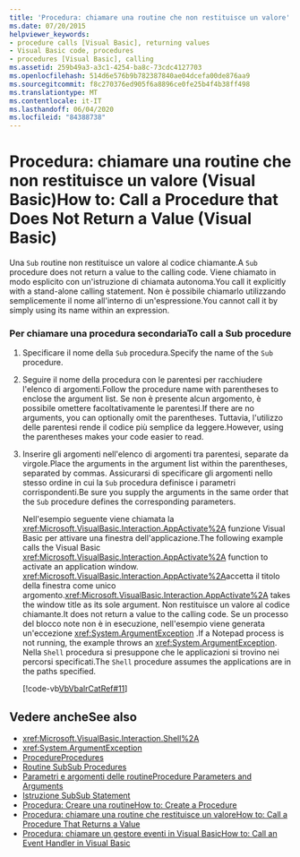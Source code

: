 ```yaml
---
title: 'Procedura: chiamare una routine che non restituisce un valore'
ms.date: 07/20/2015
helpviewer_keywords:
- procedure calls [Visual Basic], returning values
- Visual Basic code, procedures
- procedures [Visual Basic], calling
ms.assetid: 259b49a3-a3c1-4254-ba8c-73cdc4127703
ms.openlocfilehash: 514d6e576b9b782387840ae04dcefa00de876aa9
ms.sourcegitcommit: f8c270376ed905f6a8896ce0fe25b4f4b38ff498
ms.translationtype: MT
ms.contentlocale: it-IT
ms.lasthandoff: 06/04/2020
ms.locfileid: "84388738"
---
```

# <a name="how-to-call-a-procedure-that-does-not-return-a-value-visual-basic"></a><span data-ttu-id="60718-102">Procedura: chiamare una routine che non restituisce un valore (Visual Basic)</span><span class="sxs-lookup"><span data-stu-id="60718-102">How to: Call a Procedure that Does Not Return a Value (Visual Basic)</span></span>
<span data-ttu-id="60718-103">Una `Sub` routine non restituisce un valore al codice chiamante.</span><span class="sxs-lookup"><span data-stu-id="60718-103">A `Sub` procedure does not return a value to the calling code.</span></span> <span data-ttu-id="60718-104">Viene chiamato in modo esplicito con un'istruzione di chiamata autonoma.</span><span class="sxs-lookup"><span data-stu-id="60718-104">You call it explicitly with a stand-alone calling statement.</span></span> <span data-ttu-id="60718-105">Non è possibile chiamarlo utilizzando semplicemente il nome all'interno di un'espressione.</span><span class="sxs-lookup"><span data-stu-id="60718-105">You cannot call it by simply using its name within an expression.</span></span>  
  
### <a name="to-call-a-sub-procedure"></a><span data-ttu-id="60718-106">Per chiamare una procedura secondaria</span><span class="sxs-lookup"><span data-stu-id="60718-106">To call a Sub procedure</span></span>  
  
1. <span data-ttu-id="60718-107">Specificare il nome della `Sub` procedura.</span><span class="sxs-lookup"><span data-stu-id="60718-107">Specify the name of the `Sub` procedure.</span></span>  
  
2. <span data-ttu-id="60718-108">Seguire il nome della procedura con le parentesi per racchiudere l'elenco di argomenti.</span><span class="sxs-lookup"><span data-stu-id="60718-108">Follow the procedure name with parentheses to enclose the argument list.</span></span> <span data-ttu-id="60718-109">Se non è presente alcun argomento, è possibile omettere facoltativamente le parentesi.</span><span class="sxs-lookup"><span data-stu-id="60718-109">If there are no arguments, you can optionally omit the parentheses.</span></span> <span data-ttu-id="60718-110">Tuttavia, l'utilizzo delle parentesi rende il codice più semplice da leggere.</span><span class="sxs-lookup"><span data-stu-id="60718-110">However, using the parentheses makes your code easier to read.</span></span>  
  
3. <span data-ttu-id="60718-111">Inserire gli argomenti nell'elenco di argomenti tra parentesi, separate da virgole.</span><span class="sxs-lookup"><span data-stu-id="60718-111">Place the arguments in the argument list within the parentheses, separated by commas.</span></span> <span data-ttu-id="60718-112">Assicurarsi di specificare gli argomenti nello stesso ordine in cui la `Sub` procedura definisce i parametri corrispondenti.</span><span class="sxs-lookup"><span data-stu-id="60718-112">Be sure you supply the arguments in the same order that the `Sub` procedure defines the corresponding parameters.</span></span>  
  
     <span data-ttu-id="60718-113">Nell'esempio seguente viene chiamata la <xref:Microsoft.VisualBasic.Interaction.AppActivate%2A> funzione Visual Basic per attivare una finestra dell'applicazione.</span><span class="sxs-lookup"><span data-stu-id="60718-113">The following example calls the Visual Basic <xref:Microsoft.VisualBasic.Interaction.AppActivate%2A> function to activate an application window.</span></span> <span data-ttu-id="60718-114"><xref:Microsoft.VisualBasic.Interaction.AppActivate%2A>accetta il titolo della finestra come unico argomento.</span><span class="sxs-lookup"><span data-stu-id="60718-114"><xref:Microsoft.VisualBasic.Interaction.AppActivate%2A> takes the window title as its sole argument.</span></span> <span data-ttu-id="60718-115">Non restituisce un valore al codice chiamante.</span><span class="sxs-lookup"><span data-stu-id="60718-115">It does not return a value to the calling code.</span></span> <span data-ttu-id="60718-116">Se un processo del blocco note non è in esecuzione, nell'esempio viene generata un'eccezione <xref:System.ArgumentException> .</span><span class="sxs-lookup"><span data-stu-id="60718-116">If a Notepad process is not running, the example throws an <xref:System.ArgumentException>.</span></span> <span data-ttu-id="60718-117">Nella `Shell` procedura si presuppone che le applicazioni si trovino nei percorsi specificati.</span><span class="sxs-lookup"><span data-stu-id="60718-117">The `Shell` procedure assumes the applications are in the paths specified.</span></span>  
  
     [!code-vb[VbVbalrCatRef#11](~/samples/snippets/visualbasic/VS_Snippets_VBCSharp/VbVbalrCatRef/VB/Class1.vb#11)]  
  
## <a name="see-also"></a><span data-ttu-id="60718-118">Vedere anche</span><span class="sxs-lookup"><span data-stu-id="60718-118">See also</span></span>

- <xref:Microsoft.VisualBasic.Interaction.Shell%2A>
- <xref:System.ArgumentException>
- [<span data-ttu-id="60718-119">Procedure</span><span class="sxs-lookup"><span data-stu-id="60718-119">Procedures</span></span>](./index.md)
- [<span data-ttu-id="60718-120">Routine Sub</span><span class="sxs-lookup"><span data-stu-id="60718-120">Sub Procedures</span></span>](./sub-procedures.md)
- [<span data-ttu-id="60718-121">Parametri e argomenti delle routine</span><span class="sxs-lookup"><span data-stu-id="60718-121">Procedure Parameters and Arguments</span></span>](./procedure-parameters-and-arguments.md)
- [<span data-ttu-id="60718-122">Istruzione Sub</span><span class="sxs-lookup"><span data-stu-id="60718-122">Sub Statement</span></span>](../../../language-reference/statements/sub-statement.md)
- [<span data-ttu-id="60718-123">Procedura: Creare una routine</span><span class="sxs-lookup"><span data-stu-id="60718-123">How to: Create a Procedure</span></span>](./how-to-create-a-procedure.md)
- [<span data-ttu-id="60718-124">Procedura: chiamare una routine che restituisce un valore</span><span class="sxs-lookup"><span data-stu-id="60718-124">How to: Call a Procedure That Returns a Value</span></span>](./how-to-call-a-procedure-that-returns-a-value.md)
- [<span data-ttu-id="60718-125">Procedura: chiamare un gestore eventi in Visual Basic</span><span class="sxs-lookup"><span data-stu-id="60718-125">How to: Call an Event Handler in Visual Basic</span></span>](./how-to-call-an-event-handler.md)
